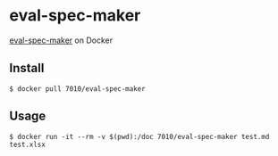 # eval-spec-maker

[eval-spec-maker](https://github.com/ryuta46/eval-spec-maker.git) on Docker

## Install

```
$ docker pull 7010/eval-spec-maker
```

## Usage

```
$ docker run -it --rm -v $(pwd):/doc 7010/eval-spec-maker test.md test.xlsx
```
